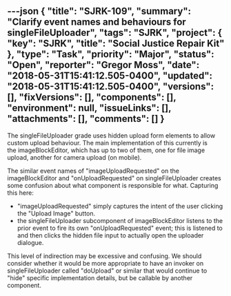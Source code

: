 ---json
{
  "title": "SJRK-109",
  "summary": "Clarify event names and behaviours for singleFileUploader",
  "tags": "SJRK",
  "project": {
    "key": "SJRK",
    "title": "Social Justice Repair Kit"
  },
  "type": "Task",
  "priority": "Major",
  "status": "Open",
  "reporter": "Gregor Moss",
  "date": "2018-05-31T15:41:12.505-0400",
  "updated": "2018-05-31T15:41:12.505-0400",
  "versions": [],
  "fixVersions": [],
  "components": [],
  "environment": null,
  "issueLinks": [],
  "attachments": [],
  "comments": []
}
---
The singleFileUploader grade uses hidden upload form elements to allow custom upload behaviour. The main implementation of this currently is the imageBlockEditor, which has up to two of them, one for file image upload, another for camera upload (on mobile).

The similar event names of "imageUploadRequested" on the imageBlockEditor and "onUploadRequested" on singleFileUploader creates some confusion about what component is responsible for what. Capturing this here:

* "imageUploadRequested" simply captures the intent of the user clicking the "Upload Image" button.
* the singleFileUploader subcomponent of imageBlockEditor listens to the prior event to fire its own "onUploadRequested" event; this is listened to and then clicks the hidden file input to actually open the uploader dialogue.

This level of indirection may be excessive and confusing. We should consider whether it would be more appropriate to have an invoker on singleFileUploader called "doUpload" or similar that would continue to "hide" specific implementation details, but be callable by another component.

        